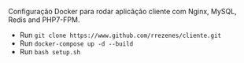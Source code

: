 Configuração Docker para rodar aplicãção cliente com Nginx, MySQL, Redis and PHP7-FPM.
* Run `git clone https://www.github.com/rrezenes/cliente.git`
* Run `docker-compose up -d --build`
* Run `bash setup.sh`